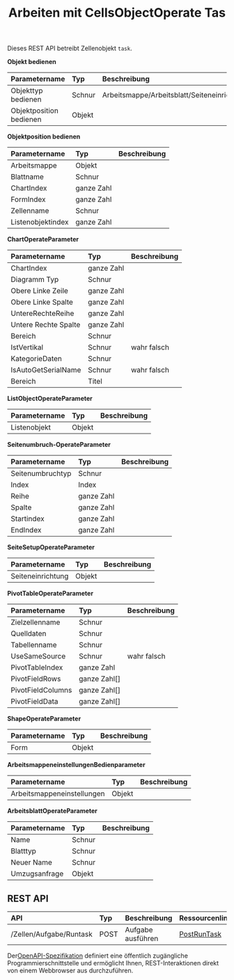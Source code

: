 ﻿---
title: Arbeiten mit CellsObjectOperate Tas
second_title: Aspose.Cells Cloud Documen
type: docs
url: /de/tasks/cells-object-operate/
aliases: [/working-with-cellsobjectoperate-task/]
description: "Cells.Cloud API für Excel bedienen: Zellen Objekt bedienen Aufgabe"
weight: 20
kwords: Excel, Office Cloud, REST API, Tabellenkalkulation, PDF, CSV, Json, Markdwon, Arbeiten mit CellsObjectOperate Task
---
Dieses REST API betreibt Zellenobjekt `task`.

**Objekt bedienen**

|Parametername|Typ|Beschreibung|
|:- |:- |:- |
| Objekttyp bedienen| Schnur| Arbeitsmappe/Arbeitsblatt/Seiteneinrichtung/Cells/Diagramm/Form/Listenobjekt/PivotTable/Arbeitsmappeneinstellungen/Seitenumbruch|
| Objektposition bedienen| Objekt||

**Objektposition bedienen**

|Parametername|Typ|Beschreibung|
|:- |:- |:- |
| Arbeitsmappe| Objekt||
| Blattname| Schnur||
| ChartIndex| ganze Zahl||
| FormIndex| ganze Zahl||
| Zellenname| Schnur||
| Listenobjektindex| ganze Zahl||


**ChartOperateParameter**

|Parametername|Typ|Beschreibung|
|:- |:- |:- |
| ChartIndex| ganze Zahl||
|Diagramm Typ| Schnur||
| Obere Linke Zeile| ganze Zahl||
| Obere Linke Spalte| ganze Zahl||
| UntereRechteReihe| ganze Zahl||
| Untere Rechte Spalte| ganze Zahl||
| Bereich| Schnur||
| IstVertikal| Schnur| wahr falsch|
| KategorieDaten| Schnur||
| IsAutoGetSerialName| Schnur| wahr falsch|
| Bereich| Titel||

**ListObjectOperateParameter** 

|Parametername|Typ|Beschreibung|
|:- |:- |:- |
| Listenobjekt| Objekt||

**Seitenumbruch-OperateParameter**

|Parametername|Typ|Beschreibung|
|:- |:- |:- |
| Seitenumbruchtyp| Schnur||
| Index| Index||
| Reihe| ganze Zahl||
| Spalte| ganze Zahl||
| Startindex| ganze Zahl||
| EndIndex| ganze Zahl||


**SeiteSetupOperateParameter**

|Parametername|Typ|Beschreibung|
|:- |:- |:- |
| Seiteneinrichtung| Objekt||


**PivotTableOperateParameter**

|Parametername|Typ|Beschreibung|
|:- |:- |:- |
| Zielzellenname| Schnur||
| Quelldaten| Schnur||
| Tabellenname| Schnur||
| UseSameSource| Schnur| wahr falsch|
| PivotTableIndex| ganze Zahl||
| PivotFieldRows|ganze Zahl[]||
| PivotFieldColumns|ganze Zahl[]||
| PivotFieldData|ganze Zahl[]||


**ShapeOperateParameter**


|Parametername|Typ|Beschreibung|
|:- |:- |:- |
| Form| Objekt||


**ArbeitsmappeneinstellungenBedienparameter**


|Parametername|Typ|Beschreibung|
|:- |:- |:- |
| Arbeitsmappeneinstellungen| Objekt||

**ArbeitsblattOperateParameter**


|Parametername|Typ|Beschreibung|
|:- |:- |:- |
| Name| Schnur||
| Blatttyp| Schnur||
| Neuer Name| Schnur||
| Umzugsanfrage| Objekt||

## REST API

|**API**|**Typ**|**Beschreibung**|**Ressourcenlink**|
|:- |:- |:- |:- |
|/Zellen/Aufgabe/Runtask|POST|Aufgabe ausführen|[PostRunTask](https://apireference.aspose.cloud/cells/#/Task/PostRunTask)|

 Der[OpenAPI-Spezifikation](https://apireference.aspose.cloud/cells/#/Workbook/PostImportData) definiert eine öffentlich zugängliche Programmierschnittstelle und ermöglicht Ihnen, REST-Interaktionen direkt von einem Webbrowser aus durchzuführen.

